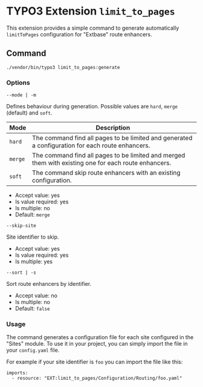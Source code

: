 # TYPO3 Extension `limit_to_pages`

This extension provides a simple command to generate automatically `limitToPages` configuration for "Extbase" route enhancers.

## Command

```
./vendor/bin/typo3 limit_to_pages:generate
```

### Options

`--mode | -m`

Defines behaviour during generation. Possible values are `hard`, `merge` (default) and `soft`.

| Mode    | Description                                                                                          |
|---------|------------------------------------------------------------------------------------------------------|
| `hard`  | The command find all pages to be limited and generated a configuration for each route enhancers.     |
| `merge` | The command find all pages to be limited and merged them with existing one for each route enhancers. |
| `soft`  | The command skip route enhancers with an existing configuration.                                     |

- Accept value: yes
- Is value required: yes
- Is multiple: no
- Default: `merge`

`--skip-site`

Site identifier to skip.

- Accept value: yes
- Is value required: yes
- Is multiple: yes

`--sort | -s`

Sort route enhancers by identifier.

- Accept value: no
- Is multiple: no
- Default: `false`

### Usage

The command generates a configuration file for each site configured in the "Sites" module.
To use it in your project, you can simply import the file in your `config.yaml` file.

For example if your site identifier is `foo` you can import the file like this:

```
imports:
  - resource: "EXT:limit_to_pages/Configuration/Routing/foo.yaml"
```
